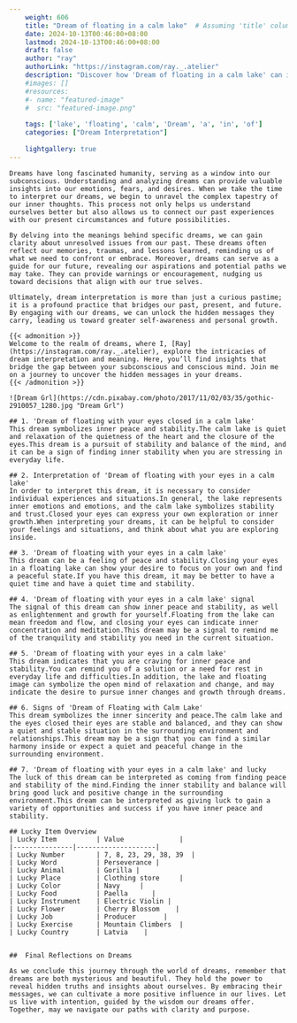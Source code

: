 ```yaml
---
    weight: 606
    title: "Dream of floating in a calm lake"  # Assuming 'title' column exists
    date: 2024-10-13T00:46:00+08:00
    lastmod: 2024-10-13T00:46:00+08:00
    draft: false
    author: "ray"
    authorLink: "https://instagram.com/ray._.atelier"
    description: "Discover how 'Dream of floating in a calm lake' can interpret your future and uncover its significant meanings in your life."
    #images: []
    #resources:
    #- name: "featured-image"
    #  src: "featured-image.png"
    
    tags: ['lake', 'floating', 'calm', 'Dream', 'a', 'in', 'of']
    categories: ["Dream Interpretation"]
    
    lightgallery: true
---
```

    
    Dreams have long fascinated humanity, serving as a window into our subconscious. Understanding and analyzing dreams can provide valuable insights into our emotions, fears, and desires. When we take the time to interpret our dreams, we begin to unravel the complex tapestry of our inner thoughts. This process not only helps us understand ourselves better but also allows us to connect our past experiences with our present circumstances and future possibilities.
    
    By delving into the meanings behind specific dreams, we can gain clarity about unresolved issues from our past. These dreams often reflect our memories, traumas, and lessons learned, reminding us of what we need to confront or embrace. Moreover, dreams can serve as a guide for our future, revealing our aspirations and potential paths we may take. They can provide warnings or encouragement, nudging us toward decisions that align with our true selves.
    
    Ultimately, dream interpretation is more than just a curious pastime; it is a profound practice that bridges our past, present, and future. By engaging with our dreams, we can unlock the hidden messages they carry, leading us toward greater self-awareness and personal growth.
    
    {{< admonition >}}
    Welcome to the realm of dreams, where I, [Ray](https://instagram.com/ray._.atelier), explore the intricacies of dream interpretation and meaning. Here, you’ll find insights that bridge the gap between your subconscious and conscious mind. Join me on a journey to uncover the hidden messages in your dreams.
    {{< /admonition >}}
    
    ![Dream Grl](https://cdn.pixabay.com/photo/2017/11/02/03/35/gothic-2910057_1280.jpg "Dream Grl")
    
    ## 1. 'Dream of floating with your eyes closed in a calm lake'
    This dream symbolizes inner peace and stability.The calm lake is quiet and relaxation of the quietness of the heart and the closure of the eyes.This dream is a pursuit of stability and balance of the mind, and it can be a sign of finding inner stability when you are stressing in everyday life.
    
    ## 2. Interpretation of 'Dream of floating with your eyes in a calm lake'
    In order to interpret this dream, it is necessary to consider individual experiences and situations.In general, the lake represents inner emotions and emotions, and the calm lake symbolizes stability and trust.Closed your eyes can express your own exploration or inner growth.When interpreting your dreams, it can be helpful to consider your feelings and situations, and think about what you are exploring inside.
    
    ## 3. 'Dream of floating with your eyes in a calm lake'
    This dream can be a feeling of peace and stability.Closing your eyes in a floating lake can show your desire to focus on your own and find a peaceful state.If you have this dream, it may be better to have a quiet time and have a quiet time and stability.
    
    ## 4. 'Dream of floating with your eyes in a calm lake' signal
    The signal of this dream can show inner peace and stability, as well as enlightenment and growth for yourself.Floating from the lake can mean freedom and flow, and closing your eyes can indicate inner concentration and meditation.This dream may be a signal to remind me of the tranquility and stability you need in the current situation.
    
    ## 5. 'Dream of floating with your eyes in a calm lake'
    This dream indicates that you are craving for inner peace and stability.You can remind you of a solution or a need for rest in everyday life and difficulties.In addition, the lake and floating image can symbolize the open mind of relaxation and change, and may indicate the desire to pursue inner changes and growth through dreams.
    
    ## 6. Signs of 'Dream of Floating with Calm Lake'
    This dream symbolizes the inner sincerity and peace.The calm lake and the eyes closed their eyes are stable and balanced, and they can show a quiet and stable situation in the surrounding environment and relationships.This dream may be a sign that you can find a similar harmony inside or expect a quiet and peaceful change in the surrounding environment.
    
    ## 7. 'Dream of floating with your eyes in a calm lake' and lucky
    The luck of this dream can be interpreted as coming from finding peace and stability of the mind.Finding the inner stability and balance will bring good luck and positive change in the surrounding environment.This dream can be interpreted as giving luck to gain a variety of opportunities and success if you have inner peace and stability.
    
    ## Lucky Item Overview
    | Lucky Item          | Value              |
    |---------------|--------------------|
    | Lucky Number        | 7, 8, 23, 29, 38, 39  |
    | Lucky Word          | Perseverance |
    | Lucky Animal        | Gorilla |
    | Lucky Place         | Clothing store     |
    | Lucky Color         | Navy     |
    | Lucky Food          | Paella      |
    | Lucky Instrument    | Electric Violin |
    | Lucky Flower        | Cherry Blossom    |
    | Lucky Job           | Producer       |
    | Lucky Exercise      | Mountain Climbers  |
    | Lucky Country       | Latvia    |
    
    
    ##  Final Reflections on Dreams
    
    As we conclude this journey through the world of dreams, remember that dreams are both mysterious and beautiful. They hold the power to reveal hidden truths and insights about ourselves. By embracing their messages, we can cultivate a more positive influence in our lives. Let us live with intention, guided by the wisdom our dreams offer. Together, may we navigate our paths with clarity and purpose.
    